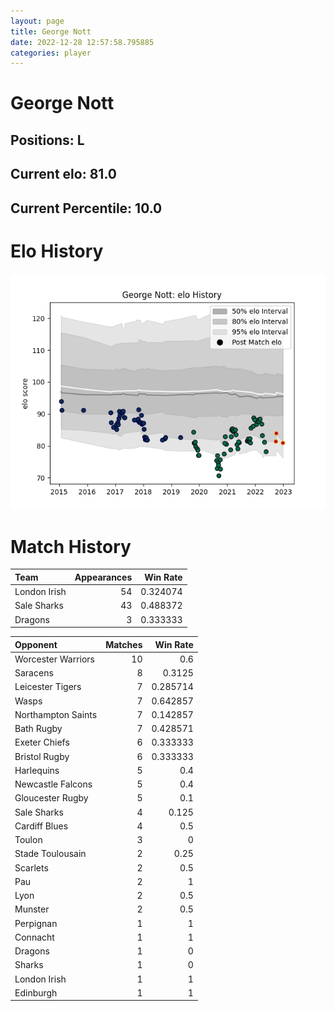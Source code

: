 ```yaml
---  
layout: page  
title: George Nott  
date: 2022-12-28 12:57:58.795885  
categories: player  
---
```

# George Nott

## Positions: L

## Current elo: 81.0

## Current Percentile: 10.0

# Elo History


![elo history](history_GeorgeNott.png)
# Match History


| Team         |   Appearances |   Win Rate |
|:-------------|--------------:|-----------:|
| London Irish |            54 |   0.324074 |
| Sale Sharks  |            43 |   0.488372 |
| Dragons      |             3 |   0.333333 |

| Opponent           |   Matches |   Win Rate |
|:-------------------|----------:|-----------:|
| Worcester Warriors |        10 |   0.6      |
| Saracens           |         8 |   0.3125   |
| Leicester Tigers   |         7 |   0.285714 |
| Wasps              |         7 |   0.642857 |
| Northampton Saints |         7 |   0.142857 |
| Bath Rugby         |         7 |   0.428571 |
| Exeter Chiefs      |         6 |   0.333333 |
| Bristol Rugby      |         6 |   0.333333 |
| Harlequins         |         5 |   0.4      |
| Newcastle Falcons  |         5 |   0.4      |
| Gloucester Rugby   |         5 |   0.1      |
| Sale Sharks        |         4 |   0.125    |
| Cardiff Blues      |         4 |   0.5      |
| Toulon             |         3 |   0        |
| Stade Toulousain   |         2 |   0.25     |
| Scarlets           |         2 |   0.5      |
| Pau                |         2 |   1        |
| Lyon               |         2 |   0.5      |
| Munster            |         2 |   0.5      |
| Perpignan          |         1 |   1        |
| Connacht           |         1 |   1        |
| Dragons            |         1 |   0        |
| Sharks             |         1 |   0        |
| London Irish       |         1 |   1        |
| Edinburgh          |         1 |   1        |